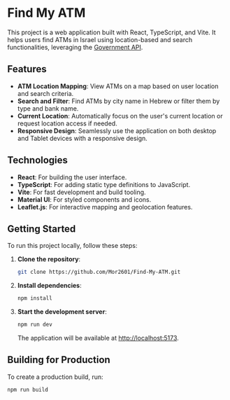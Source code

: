 # Find My ATM

This project is a web application built with React, TypeScript, and Vite. It helps users find ATMs in Israel using location-based and search functionalities, leveraging the [Government API](https://data.gov.il/he/dataset/automated-devices/resource/b9d690de-0a9c-45ef-9ced-3e5957776b26).

## Features

- **ATM Location Mapping**: View ATMs on a map based on user location and search criteria.
- **Search and Filter**: Find ATMs by city name in Hebrew or filter them by type and bank name.
- **Current Location**: Automatically focus on the user's current location or request location access if needed.
- **Responsive Design**: Seamlessly use the application on both desktop and Tablet devices with a responsive design.

## Technologies

- **React**: For building the user interface.
- **TypeScript**: For adding static type definitions to JavaScript.
- **Vite**: For fast development and build tooling.
- **Material UI**: For styled components and icons.
- **Leaflet.js**: For interactive mapping and geolocation features.

## Getting Started

To run this project locally, follow these steps:

1. **Clone the repository**:

   ```sh
   git clone https://github.com/Mor2601/Find-My-ATM.git
   ```

2. **Install dependencies**:

   ```sh
   npm install
   ```

3. **Start the development server**:

   ```sh
   npm run dev
   ```

   The application will be available at [http://localhost:5173](http://localhost:5173).

## Building for Production

To create a production build, run:

```sh
npm run build
```
